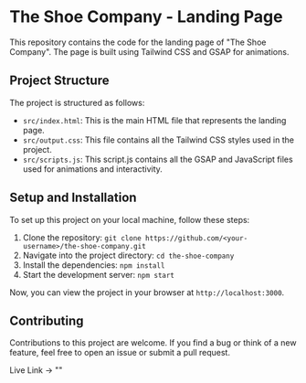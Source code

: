 # The Shoe Company - Landing Page

This repository contains the code for the landing page of "The Shoe Company". The page is built using Tailwind CSS and GSAP for animations.

## Project Structure

The project is structured as follows:

- `src/index.html`: This is the main HTML file that represents the landing page.
- `src/output.css`: This file contains all the Tailwind CSS styles used in the project.
- `src/scripts.js`: This script.js contains all the GSAP and JavaScript files used for animations and interactivity.

## Setup and Installation

To set up this project on your local machine, follow these steps:

1. Clone the repository: `git clone https://github.com/<your-username>/the-shoe-company.git`
2. Navigate into the project directory: `cd the-shoe-company`
3. Install the dependencies: `npm install`
4. Start the development server: `npm start`

Now, you can view the project in your browser at `http://localhost:3000`.

## Contributing

Contributions to this project are welcome. If you find a bug or think of a new feature, feel free to open an issue or submit a pull request.

Live Link -> ""
